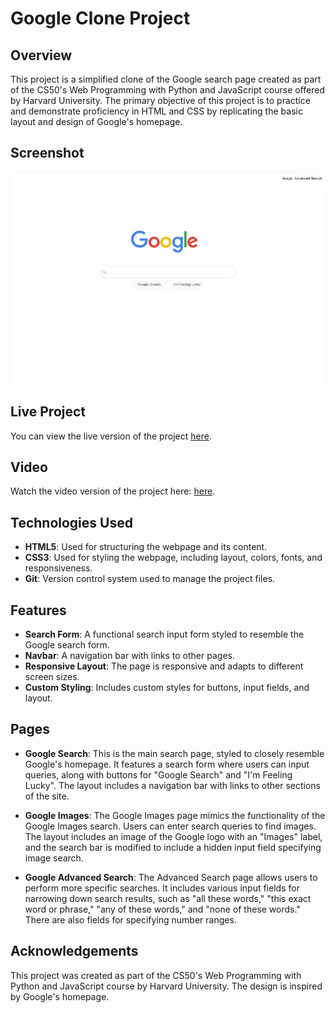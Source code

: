 # Google Clone Project

## Overview
This project is a simplified clone of the Google search page created as part of the CS50's Web Programming with Python and JavaScript course offered by Harvard University. The primary objective of this project is to practice and demonstrate proficiency in HTML and CSS by replicating the basic layout and design of Google's homepage.

## Screenshot
![Google Clone Screenshot](./assets/images/readme/google-search-1.jpg)

## Live Project
You can view the live version of the project [here](https://pedrocristo.github.io/cs50sw-project-0-google-clone/).

## Video
Watch the video version of the project here: [here](https://www.youtube.com/watch?v=qieANrhtXtw).

## Technologies Used
- **HTML5**: Used for structuring the webpage and its content.
- **CSS3**: Used for styling the webpage, including layout, colors, fonts, and responsiveness.
- **Git**: Version control system used to manage the project files.

## Features
- **Search Form**: A functional search input form styled to resemble the Google search form.
- **Navbar**: A navigation bar with links to other pages.
- **Responsive Layout**: The page is responsive and adapts to different screen sizes.
- **Custom Styling**: Includes custom styles for buttons, input fields, and layout.

## Pages
- **Google Search**:
  This is the main search page, styled to closely resemble Google's homepage. It features a search form where users can input queries, along with buttons for "Google Search" and "I'm Feeling Lucky". The layout includes a navigation bar with links to other sections of the site.

- **Google Images**:
  The Google Images page mimics the functionality of the Google Images search. Users can enter search queries to find images. The layout includes an image of the Google logo with an "Images" label, and the search bar is modified to include a hidden input field specifying image search.

- **Google Advanced Search**:
  The Advanced Search page allows users to perform more specific searches. It includes various input fields for narrowing down search results, such as "all these words," "this exact word or phrase," "any of these words," and "none of these words." There are also fields for specifying number ranges.

## Acknowledgements
This project was created as part of the CS50's Web Programming with Python and JavaScript course by Harvard University. The design is inspired by Google's homepage.


